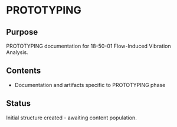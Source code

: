 # PROTOTYPING

## Purpose
PROTOTYPING documentation for 18-50-01 Flow-Induced Vibration Analysis.

## Contents
- Documentation and artifacts specific to PROTOTYPING phase

## Status
Initial structure created - awaiting content population.
